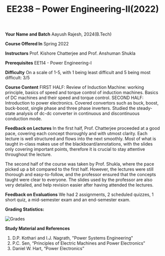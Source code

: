 ﻿---
layout: page
title: EE238 – Power Engineering-II(2022)
cover-img: assets/img/Cover_study.jpg
thumbnail-img: ""
share-img: ""
comments: true
tags: [Academic, Elective, Minor]
---




**Your Name and Batch**
Aayush Rajesh, 2024(B.Tech)


**Course Offered In**
Spring 2022


**Instructors**
Prof. Kishore Chatterjee and Prof. Anshuman Shukla


**Prerequisites**
EE114 - Power Engineering-I


**Difficulty**
On a scale of 1-5, with 1 being least difficult and 5 being most difficult: 3/5


**Course Content**
FIRST HALF:
Review of Induction Machine: working principle, basics of speed and torque control of induction machines. Basics of DC machines and their speed and torque control. 
SECOND HALF:
Introduction to power electronics. Covered convertors such as buck, boost, buck-boost, single phase and three phase inverters. Studied the steady-state analysis of dc-dc converter in continuous and discontinuous conduction mode.


**Feedback on Lectures**
In the first half, Prof. Chatterjee proceeded at a good pace, covering each concept thoroughly and with utmost clarity. Each lecture is well structured and flows into the next smoothly. Most of what is taught in-class makes use of the blackboard/annotations, with the slides only covering important points, therefore it is crucial to stay attentive throughout the lecture.


The second half of the course was taken by Prof. Shukla, where the pace picked up a bit compared to the first half. However, the lectures were still thorough and easy-to-follow, and the professor ensured that the concepts taught were clear to everyone. The slides used by the professor are also very detailed, and help revision easier after having attended the lectures.


**Feedback on Evaluations**
We had 2 assignments, 2 scheduled quizzes, 1 short quiz, a mid-semester exam and an end-semester exam.

**Grading Statistics:** 

![Grades](EE238_grades.png)


**Study Material and References**
1. D.P. Kothari and I.J. Nagrath, "Power Systems Engineering"
2. P.C. Sen, “Principles of Electric Machines and Power Electronics”
3. Daniel W. Hart, “Power Electronics”


